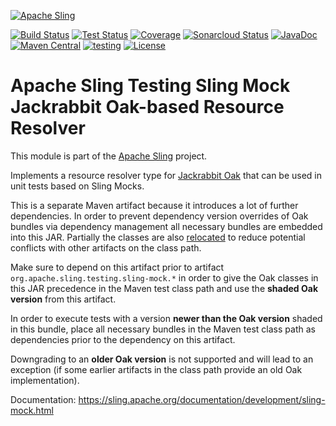 [![Apache Sling](https://sling.apache.org/res/logos/sling.png)](https://sling.apache.org)

&#32;[![Build Status](https://ci-builds.apache.org/job/Sling/job/modules/job/sling-org-apache-sling-testing-sling-mock-oak/job/master/badge/icon)](https://ci-builds.apache.org/job/Sling/job/modules/job/sling-org-apache-sling-testing-sling-mock-oak/job/master/)&#32;[![Test Status](https://img.shields.io/jenkins/tests.svg?jobUrl=https://ci-builds.apache.org/job/Sling/job/modules/job/sling-org-apache-sling-testing-sling-mock-oak/job/master/)](https://ci-builds.apache.org/job/Sling/job/modules/job/sling-org-apache-sling-testing-sling-mock-oak/job/master/test/?width=800&height=600)&#32;[![Coverage](https://sonarcloud.io/api/project_badges/measure?project=apache_sling-org-apache-sling-testing-sling-mock-oak&metric=coverage)](https://sonarcloud.io/dashboard?id=apache_sling-org-apache-sling-testing-sling-mock-oak)&#32;[![Sonarcloud Status](https://sonarcloud.io/api/project_badges/measure?project=apache_sling-org-apache-sling-testing-sling-mock-oak&metric=alert_status)](https://sonarcloud.io/dashboard?id=apache_sling-org-apache-sling-testing-sling-mock-oak)&#32;[![JavaDoc](https://www.javadoc.io/badge/org.apache.sling/org.apache.sling.testing.sling-mock-oak.svg)](https://www.javadoc.io/doc/org.apache.sling/org-apache-sling-testing-sling-mock-oak)&#32;[![Maven Central](https://maven-badges.herokuapp.com/maven-central/org.apache.sling/org.apache.sling.testing.sling-mock-oak/badge.svg)](https://search.maven.org/#search%7Cga%7C1%7Cg%3A%22org.apache.sling%22%20a%3A%22org.apache.sling.testing.sling-mock-oak%22)&#32;[![testing](https://sling.apache.org/badges/group-testing.svg)](https://github.com/apache/sling-aggregator/blob/master/docs/group/testing.md) [![License](https://img.shields.io/badge/License-Apache%202.0-blue.svg)](https://www.apache.org/licenses/LICENSE-2.0)

# Apache Sling Testing Sling Mock Jackrabbit Oak-based Resource Resolver

This module is part of the [Apache Sling](https://sling.apache.org) project.

Implements a resource resolver type for [Jackrabbit Oak](https://jackrabbit.apache.org/oak) that can be used in unit tests based on Sling Mocks.

This is a separate Maven artifact because it introduces a lot of further dependencies. In order to prevent dependency version overrides of Oak bundles via dependency management all necessary bundles are embedded into this JAR. Partially the classes are also [relocated](https://maven.apache.org/plugins/maven-shade-plugin/examples/class-relocation.html) to reduce potential conflicts with other artifacts on the class path.

Make sure to depend on this artifact prior to artifact `org.apache.sling.testing.sling-mock.*` in order to give the Oak classes in this JAR precedence in the Maven test class path and use the **shaded Oak version** from this artifact. 

In order to execute tests with a version **newer than the Oak version** shaded in this bundle, place all necessary bundles in the Maven test class path as dependencies prior to the dependency on this artifact.

Downgrading to an **older Oak version** is not supported and will lead to an exception (if some earlier artifacts in the class path provide an old Oak implementation).

Documentation:
<https://sling.apache.org/documentation/development/sling-mock.html>
